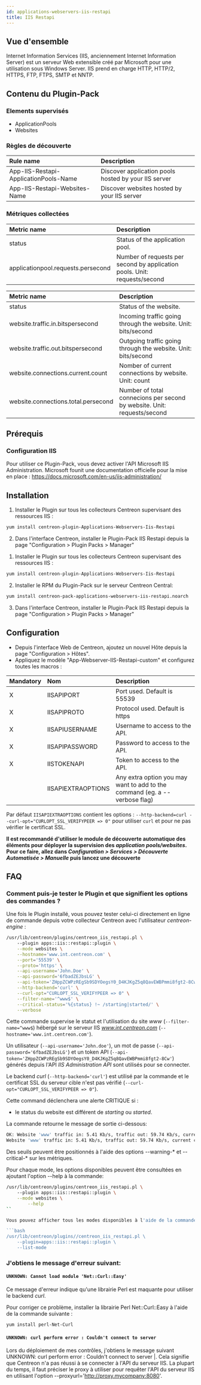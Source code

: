 ```yaml
---
id: applications-webservers-iis-restapi
title: IIS Restapi
---
```


## Vue d'ensemble

Internet Information Services (IIS, anciennement Internet Information Server) est un serveur Web extensible créé par Microsoft pour une utilisation sous Windows Server. IIS prend en charge HTTP, HTTP/2, HTTPS, FTP, FTPS, SMTP et NNTP.

## Contenu du Plugin-Pack

### Elements supervisés

* ApplicationPools
* Websites

### Règles de découverte

<!--Services-->

| Rule name                             | Description                                          |
| :------------------------------------ | :--------------------------------------------------- |
| App-IIS-Restapi-ApplicationPools-Name | Discover application pools hosted by your IIS server |
| App-IIS-Restapi-Websites-Name         | Discover websites hosted by your IIS server          |


### Métriques collectées

<!--DOCUSAURUS_CODE_TABS-->

<!--ApplicationPools-->

| Metric name                        | Description                                                               |
| :--------------------------------- | :------------------------------------------------------------------------ |
| status                             | Status of the application pool.                                           |
| applicationpool.requests.persecond | Number of requests per second by application pools. Unit: requests/second |

<!--Websites-->

| Metric name                         | Description                                                             |
| :---------------------------------- | :---------------------------------------------------------------------- |
| status                              | Status of the website.                                                  |
| website.traffic.in.bitspersecond    | Incoming traffic going through the website. Unit: bits/second           |
| website.traffic.out.bitspersecond   | Outgoing traffic going through the website. Unit: bits/second           |
| website.connections.current.count   | Nomber of current connections by website. Unit: count                   |
| website.connections.total.persecond | Number of total connecions per second by website. Unit: requests/second |

<!--END_DOCUSAURUS_CODE_TABS-->

## Prérequis

### Configuration IIS

Pour utiliser ce Plugin-Pack, vous devez activer l'API Microsoft IIS Administration. Microsoft founit une documentation officielle pour la mise en place : https://docs.microsoft.com/en-us/iis-administration/


## Installation

<!--DOCUSAURUS_CODE_TABS-->

<!--Online IMP Licence & IT-100 Editions-->

1. Installer le Plugin sur tous les collecteurs Centreon supervisant des ressources IIS :

```bash
yum install centreon-plugin-Applications-Webservers-Iis-Restapi
```

2. Dans l'interface Centreon, installer le Plugin-Pack IIS Restapi depuis la page "Configuration > Plugin Packs > Manager"

<!--Offline IMP License-->

1. Installer le Plugin sur tous les collecteurs Centreon supervisant des ressources IIS :

```bash
yum install centreon-plugin-Applications-Webservers-Iis-Restapi
```

2. Installer le RPM du Plugin-Pack sur le serveur Centreon Central:

```bash
yum install centreon-pack-applications-webservers-iis-restapi.noarch
```

3. Dans l'interface Centreon, installer le Plugin-Pack IIS Restapi depuis la page "Configuration > Plugin Packs > Manager"

<!--END_DOCUSAURUS_CODE_TABS-->

## Configuration

* Depuis l'interface Web de Centreon, ajoutez un nouvel Hôte depuis la page "Configuration > Hôtes".
* Appliquez le modèle "App-Webserver-IIS-Restapi-custom" et configurez toutes les macros :


| Mandatory   | Nom                | Description                                                                |
| :---------- | :----------------- | :------------------------------------------------------------------------- |
| X           | IISAPIPORT         | Port used. Default is 55539                                                |
| X           | IISAPIPROTO        | Protocol used. Default is https                                            |
| X           | IISAPIUSERNAME     | Username to access to the API.                                             |
| X           | IISAPIPASSWORD     | Password to access to the API.                                             |
| X           | IISTOKENAPI        | Token to access to the API.                                                |
|             | IISAPIEXTRAOPTIONS | Any extra option you may want to add to the command (eg. a --verbose flag) |

Par défaut ```IISAPIEXTRAOPTIONS``` contient les options : ```--http-backend=curl --curl-opt="CURLOPT_SSL_VERIFYPEER => 0"``` pour utiliser ```curl``` et pour ne pas vérifier le certificat SSL.

**Il est recommandé d'utiliser le module de découverte automatique des éléments pour déployer la supervision des
*application pools/websites*. Pour ce faire, allez dans
*Configuration > Services > Découverte Automatisée > Manuelle* puis lancez une découverte**


## FAQ

### Comment puis-je tester le Plugin et que signifient les options des commandes ?


Une fois le Plugin installé, vous pouvez tester celui-ci directement en ligne de commande depuis votre collecteur Centreon avec l'utilisateur *centreon-engine* :


```bash
/usr/lib/centreon/plugins/centreon_iis_restapi.pl \	
	--plugin apps::iis::restapi::plugin \
	--mode websites \
	--hostname='www.int.centreon.com' \
	--port='55539' \
	--proto='https' \
	--api-username='John.Doe' \
	--api-password='6fbadZEJbsLG' \
	--api-token='ZHppZCWPzREgSb9SDYOegsY0_D4KJKgZ5q8QavEWBPmmi8fgt2-8Cw' \
	--http-backend='curl' \
	--curl-opt="CURLOPT_SSL_VERIFYPEER => 0" \
	--filter-name='^www$' \
	--critical-status='%{status} !~ /starting|started/' \
	--verbose
```

Cette commande supervise le statut et l'utilisation du site *www* (```--filter-name=^www$```) hébergé sur le serveur IIS *www.int.centreon.com* (```--hostname='www.int.centreon.com'```).

Un utilisateur (```--api-username='John.doe'```), un mot de passe (```--api-password='6fbadZEJbsLG'```) et un token API (```--api-token='ZHppZCWPzREgSb9SDYOegsY0_D4KJKgZ5q8QavEWBPmmi8fgt2-8Cw'```) générés depuis l'API *IIS Administration API* sont utilisés pour se connecter.

Le backend *curl* (```--http-backend='curl'```) est utilisé par la commande et le certificat SSL du serveur cible n'est pas vérifié (```--curl-opt="CURLOPT_SSL_VERIFYPEER => 0"```).


Cette command déclenchera une alerte CRITIQUE si :
  * le status du website est différent de *starting* ou *started*.

La commande retourne le message de sortie ci-dessous:

```bash
OK: Website 'www' traffic in: 5.41 Kb/s, traffic out: 59.74 Kb/s, current connections: 0, total connections: 8.05/s | 'www#website.traffic.in.bitspersecond'=5407.86206896552b/s;;;0; 'www#website.traffic.out.bitspersecond'=59744b/s;;;0; 'www#website.connections.current.count'=0;;;0; 'www#website.connections.total.persecond'=8.05/s;;;0;
Website 'www' traffic in: 5.41 Kb/s, traffic out: 59.74 Kb/s, current connections: 0, total connections: 8.05/s
```

Des seuils peuvent être positionnés à l'aide des options --warning-* et --critical-* sur les métriques.


Pour chaque mode, les options disponibles peuvent être consultées en ajoutant l'option --help à la commande:

```bash
/usr/lib/centreon/plugins/centreon_iis_restapi.pl \	
	--plugin apps::iis::restapi::plugin \
	--mode websites \
        --help
``

Vous pouvez afficher tous les modes disponibles à l'aide de la commande suivante :`

```bash
/usr/lib/centreon/plugins//centreon_iis_restapi.pl \
    --plugin=apps::iis::restapi::plugin \
    --list-mode
```

### J'obtiens le message d'erreur suivant:

#### ```UNKNOWN: Cannot load module 'Net::Curl::Easy'```

Ce message d'erreur indique qu'une librairie Perl est maquante pour utiliser le backend *curl*.

Pour corriger ce problème, installer la librairie Perl Net::Curl::Easy à l'aide de la commande suivante :


```bash
yum install perl-Net-Curl
```

#### ```UNKNOWN: curl perform error : Couldn't connect to server```

Lors du déploiement de mes contrôles, j'obtiens le message suivant UNKNOWN: curl perform error : Couldn't connect to server |.
Cela signifie que Centreon n'a pas réussi à se connecter à l'API du serveur IIS.
La plupart du temps, il faut préciser le proxy à utiliser pour requêter l'API du serveur IIS en utilisant l'option --proxyurl='http://proxy.mycompany:8080'.
